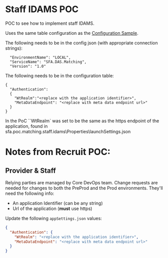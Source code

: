 # Staff IDAMS POC #

POC to see how to implement staff IDAMS.

Uses the same table configuration as the [Configuration Sample](../sfa.poc.matching.configuration/README.md).

The following needs to be in the config json (with appropriate connection strings):
```
  "EnvironmentName": "LOCAL",
  "ServiceName": "SFA.DAS.Matching",
  "Version": "1.0"
```

The following needs to be in the configuration table:

```
{
  "Authentication":
  {
    "WtRealm":"<replace with the application identifier>",
    "MetaDataEndpoint": "<replace with meta data endpoint url>"
  }
}
```

In the PoC ``WtRealm` was set to be the same as the https endpoint of the application, found in sfa.poc.matching.staff.idams\Properties\launchSettings.json 

# Notes from Recruit POC: 

## Provider & Staff

Relying parties are managed by Core DevOps team. Change requests are needed for changes to both the PreProd and the Prod environments. They'll need the following info:
* An application Identifier (can be any string)
* Url of the application (**must** use https)


Update the following `appSettings.json` values:

```json
{
  "Authentication": {
    "WtRealm": "<replace with the application identifier>",
    "MetaDataEndpoint": "<replace with meta data endpoint url>"
  }
}
```
